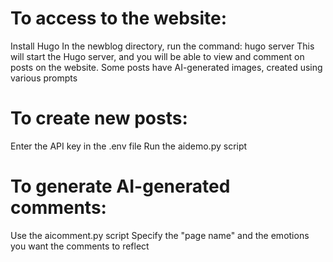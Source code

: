 # To access to the website:
Install Hugo
In the newblog directory, run the command:
hugo server
This will start the Hugo server, and you will be able to view and comment on posts on the website. Some posts have AI-generated images, created using various prompts

# To create new posts:

Enter the API key in the .env file
Run the aidemo.py script

# To generate AI-generated comments:

Use the aicomment.py script
Specify the "page name" and the emotions you want the comments to reflect
